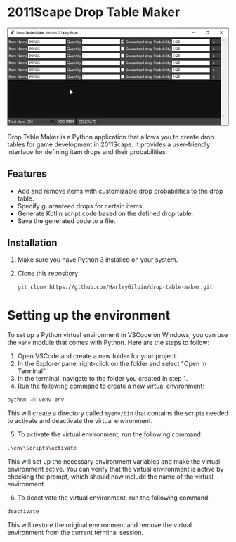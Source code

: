 # 2011Scape Drop Table Maker

![1687034282183](image/README/1687034282183.png)

Drop Table Maker is a Python application that allows you to create drop tables for game development in 2011Scape. It provides a user-friendly interface for defining item drops and their probabilities.

## Features

- Add and remove items with customizable drop probabilities to the drop table.
- Specify guaranteed drops for certain items.
- Generate Kotlin script code based on the defined drop table.
- Save the generated code to a file.

## Installation

1. Make sure you have Python 3 installed on your system.
2. Clone this repository:

   ```bash
   git clone https://github.com/HarleyGilpin/drop-table-maker.git
   ```

# Setting up the environment

To set up a Python virtual environment in VSCode on Windows, you can use the `venv` module that comes with Python. Here are the steps to follow:

1. Open VSCode and create a new folder for your project.
2. In the Explorer pane, right-click on the folder and select "Open in Terminal".
3. In the terminal, navigate to the folder you created in step 1.
4. Run the following command to create a new virtual environment:

```bash
python -m venv env
```

This will create a directory called `myenv/bin` that contains the scripts needed to activate and deactivate the virtual environment.

5. To activate the virtual environment, run the following command:

```bash
.\env\Scripts\activate
```

This will set up the necessary environment variables and make the virtual environment active. You can verify that the virtual environment is active by checking the prompt, which should now include the name of the virtual environment.

6. To deactivate the virtual environment, run the following command:

```bash
deactivate
```

This will restore the original environment and remove the virtual environment from the current terminal session.
